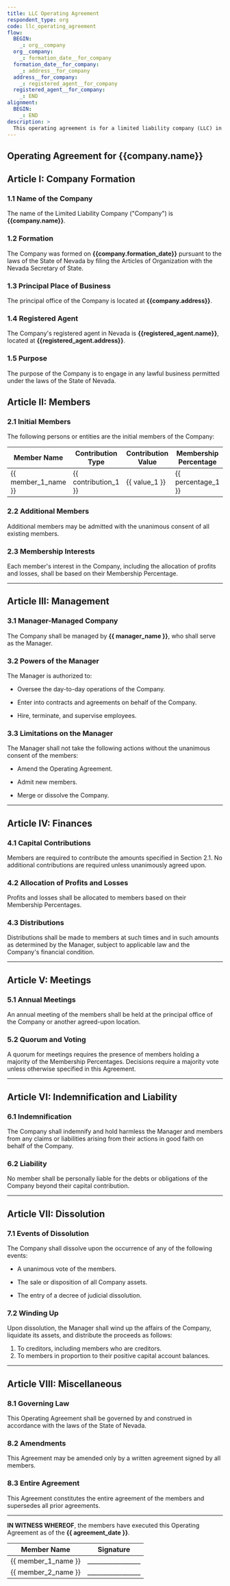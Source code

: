 ```yaml
---
title: LLC Operating Agreement
respondent_type: org
code: llc_operating_agreement
flow:
  BEGIN:
    _: org__company
  org__company:
    _: formation_date__for_company
  formation_date__for_company:
    _: address__for_company
  address__for_company:
    _: registered_agent__for_company
  registered_agent__for_company:
    _: END
alignment:
  BEGIN:
    _: END
description: >
  This operating agreement is for a limited liability company (LLC) in the State of Nevada.
---
```


## Operating Agreement for {{company.name}}

## Article I: Company Formation

### 1.1 Name of the Company

The name of the Limited Liability Company ("Company") is **{{company.name}}**.

### 1.2 Formation

The Company was formed on **{{company.formation_date}}** pursuant to the laws of the State of Nevada by filing the
Articles of Organization with the Nevada Secretary of State.

### 1.3 Principal Place of Business

The principal office of the Company is located at **{{company.address}}**.

### 1.4 Registered Agent

The Company's registered agent in Nevada is **{{registered_agent.name}}**, located at
**{{registered_agent.address}}**.

### 1.5 Purpose

The purpose of the Company is to engage in any lawful business permitted under the laws of the State of Nevada.

## Article II: Members

### 2.1 Initial Members

The following persons or entities are the initial members of the Company:

| Member Name          | Contribution Type | Contribution Value | Membership Percentage |
|----------------------|-------------------|--------------------|-----------------------|
| {{ member_1_name }} | {{ contribution_1 }} | {{ value_1 }}      | {{ percentage_1 }}    |

### 2.2 Additional Members

Additional members may be admitted with the unanimous consent of all existing members.

### 2.3 Membership Interests

Each member's interest in the Company, including the allocation of profits and losses, shall be based on their
Membership Percentage.

---

## Article III: Management

### 3.1 Manager-Managed Company

The Company shall be managed by **{{ manager_name }}**, who shall serve as the Manager.

### 3.2 Powers of the Manager

The Manager is authorized to:

- Oversee the day-to-day operations of the Company.

- Enter into contracts and agreements on behalf of the Company.

- Hire, terminate, and supervise employees.

### 3.3 Limitations on the Manager

The Manager shall not take the following actions without the unanimous consent of the members:

- Amend the Operating Agreement.

- Admit new members.

- Merge or dissolve the Company.

---

## Article IV: Finances

### 4.1 Capital Contributions

Members are required to contribute the amounts specified in Section 2.1. No additional contributions are required unless
unanimously agreed upon.

### 4.2 Allocation of Profits and Losses

Profits and losses shall be allocated to members based on their Membership Percentages.

### 4.3 Distributions

Distributions shall be made to members at such times and in such amounts as determined by the Manager, subject to
applicable law and the Company's financial condition.

---

## Article V: Meetings

### 5.1 Annual Meetings

An annual meeting of the members shall be held at the principal office of the Company or another agreed-upon location.

### 5.2 Quorum and Voting

A quorum for meetings requires the presence of members holding a majority of the Membership Percentages. Decisions
require a majority vote unless otherwise specified in this Agreement.

---

## Article VI: Indemnification and Liability

### 6.1 Indemnification

The Company shall indemnify and hold harmless the Manager and members from any claims or liabilities arising from their
actions in good faith on behalf of the Company.

### 6.2 Liability

No member shall be personally liable for the debts or obligations of the Company beyond their capital contribution.

---

## Article VII: Dissolution

### 7.1 Events of Dissolution

The Company shall dissolve upon the occurrence of any of the following events:

- A unanimous vote of the members.

- The sale or disposition of all Company assets.

- The entry of a decree of judicial dissolution.

### 7.2 Winding Up

Upon dissolution, the Manager shall wind up the affairs of the Company, liquidate its assets, and distribute the
proceeds as follows:

1. To creditors, including members who are creditors.
2. To members in proportion to their positive capital account balances.

---

## Article VIII: Miscellaneous

### 8.1 Governing Law

This Operating Agreement shall be governed by and construed in accordance with the laws of the State of Nevada.

### 8.2 Amendments

This Agreement may be amended only by a written agreement signed by all members.

### 8.3 Entire Agreement

This Agreement constitutes the entire agreement of the members and supersedes all prior agreements.

---

**IN WITNESS WHEREOF**, the members have executed this Operating Agreement as of the **{{ agreement_date }}**.

| Member Name          | Signature          |
|----------------------|--------------------|
| {{ member_1_name }} | _________________  |
| {{ member_2_name }} | _________________  |
